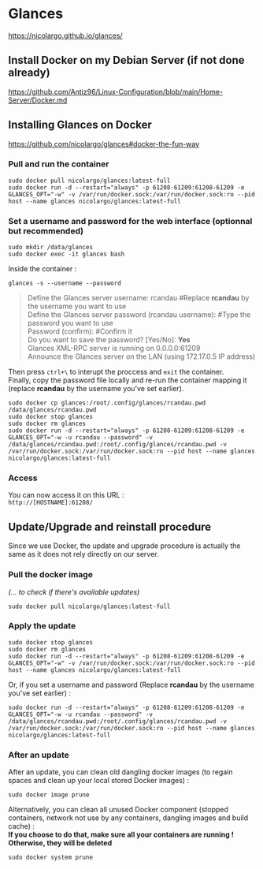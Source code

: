# Glances

https://nicolargo.github.io/glances/

## Install Docker on my Debian Server (if not done already)

https://github.com/Antiz96/Linux-Configuration/blob/main/Home-Server/Docker.md

## Installing Glances on Docker

https://github.com/nicolargo/glances#docker-the-fun-way

### Pull and run the container

```
sudo docker pull nicolargo/glances:latest-full 
sudo docker run -d --restart="always" -p 61208-61209:61208-61209 -e GLANCES_OPT="-w" -v /var/run/docker.sock:/var/run/docker.sock:ro --pid host --name glances nicolargo/glances:latest-full
```

### Set a username and password for the web interface (optionnal but recommended)

```
sudo mkdir /data/glances
sudo docker exec -it glances bash
```

Inside the container :  

```
glances -s --username --password
```
> Define the Glances server username: rcandau #Replace **rcandau** by the username you want to use  
> Define the Glances server password (rcandau username): #Type the password you want to use   
> Password (confirm): #Confirm it  
> Do you want to save the password? [Yes/No]: **Yes**  
> Glances XML-RPC server is running on 0.0.0.0:61209  
> Announce the Glances server on the LAN (using 172.17.0.5 IP address)  
  
Then press `ctrl+\` to interupt the proccess and `exit` the container.    
Finally, copy the password file locally and re-run the container mapping it (replace **rcandau** by the username you've set earlier).    

```
sudo docker cp glances:/root/.config/glances/rcandau.pwd /data/glances/rcandau.pwd
sudo docker stop glances
sudo docker rm glances
sudo docker run -d --restart="always" -p 61208-61209:61208-61209 -e GLANCES_OPT="-w -u rcandau --password" -v /data/glances/rcandau.pwd:/root/.config/glances/rcandau.pwd -v /var/run/docker.sock:/var/run/docker.sock:ro --pid host --name glances nicolargo/glances:latest-full
```

### Access

You can now access it on this URL :  
`http://[HOSTNAME]:61208/` 

## Update/Upgrade and reinstall procedure

Since we use Docker, the update and upgrade procedure is actually the same as it does not rely directly on our server.  

### Pull the docker image 

*(... to check if there's available updates)*  

```
sudo docker pull nicolargo/glances:latest-full
```

### Apply the update

```
sudo docker stop glances
sudo docker rm glances
sudo docker run -d --restart="always" -p 61208-61209:61208-61209 -e GLANCES_OPT="-w" -v /var/run/docker.sock:/var/run/docker.sock:ro --pid host --name glances nicolargo/glances:latest-full
```

Or, if you set a username and password (Replace **rcandau** by the username you've set earlier) :

```
sudo docker run -d --restart="always" -p 61208-61209:61208-61209 -e GLANCES_OPT="-w -u rcandau --password" -v /data/glances/rcandau.pwd:/root/.config/glances/rcandau.pwd -v /var/run/docker.sock:/var/run/docker.sock:ro --pid host --name glances nicolargo/glances:latest-full
```

### After an update 

After an update, you can clean old dangling docker images (to regain spaces and clean up your local stored Docker images) :  

```
sudo docker image prune
```

Alternatively, you can clean all unused Docker component (stopped containers, network not use by any containers, dangling images and build cache) :  
**If you choose to do that, make sure all your containers are running ! Otherwise, they will be deleted**

```
sudo docker system prune
```
